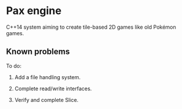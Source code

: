 # Pax engine

C++14 system aiming to create tile-based 2D games like old Pokémon games.

## Known problems

To do:

1. Add a file handling system.

2. Complete read/write interfaces.

3. Verify and complete Slice.
